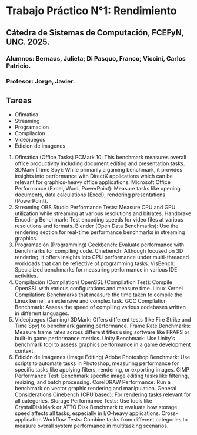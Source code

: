 # Trabajo Práctico N°1: Rendimiento
## Cátedra de Sistemas de Computación, FCEFyN, UNC. 2025.
### Alumnos: Bernaus, Julieta; Di Pasquo, Franco; Viccini, Carlos Patricio.
### Profesor: Jorge, Javier.

## Tareas
- Ofimatica
- Streaming
- Programacion
- Compilacion
- Videojuegos
- Edicion de imagenes


1. Ofimática (Office Tasks)
PCMark 10: This benchmark measures overall office productivity including document editing and presentation tasks.
3DMark (Time Spy): While primarily a gaming benchmark, it provides insights into performance with DirectX applications which can be relevant for graphics-heavy office applications.
Microsoft Office Performance (Excel, Word, PowerPoint): Measure tasks like opening documents, data calculations (Excel), rendering presentations (PowerPoint).
2. Streaming
OBS Studio Performance Tests: Measure CPU and GPU utilization while streaming at various resolutions and bitrates.
Handbrake Encoding Benchmark: Test encoding speeds for video files at various resolutions and formats.
Blender (Open Data Benchmarks): Use the rendering section for real-time performance benchmarks in streaming graphics.
3. Programación (Programming)
Geekbench: Evaluate performance with benchmarks for compiling code.
Cinebench: Although focused on 3D rendering, it offers insights into CPU performance under multi-threaded workloads that can be reflective of programming tasks.
VisBench: Specialized benchmarks for measuring performance in various IDE activities.
4. Compilación (Compilation)
OpenSSL (Compilation Test): Compile OpenSSL with various configurations and measure time.
Linux Kernel Compilation: Benchmarks that measure the time taken to compile the Linux kernel, an extensive and complex task.
GCC Compilation Benchmark: Assess the speed of compiling various codebases written in different languages.
5. Videojuegos (Gaming)
3DMark: Offers different tests (like Fire Strike and Time Spy) to benchmark gaming performance.
Frame Rate Benchmarks: Measure frame rates across different titles using software like FRAPS or built-in game performance metrics.
Unity Benchmark: Use Unity's benchmark tool to assess graphics performance in a game development context.
6. Edición de imágenes (Image Editing)
Adobe Photoshop Benchmark: Use scripts to automate tasks in Photoshop, measuring performance for specific tasks like applying filters, rendering, or exporting images.
GIMP Performance Test: Benchmark specific image editing tasks like filtering, resizing, and batch processing.
CorelDRAW Performance: Run a benchmark on vector graphic rendering and manipulation.
General Considerations
Cinebench (CPU based): For rendering tasks relevant for all categories.
Storage Performance Tests: Use tools like CrystalDiskMark or ATTO Disk Benchmark to evaluate how storage speed affects all tasks, especially in I/O-heavy applications.
Cross-application Workflow Tests: Combine tasks from different categories to measure overall system performance in multitasking scenarios.
